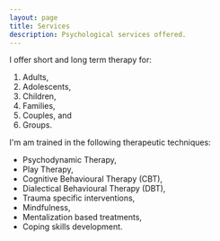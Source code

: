 ```yaml
---
layout: page
title: Services
description: Psychological services offered.
---
```


I offer short and long term therapy for:
1. Adults,
1. Adolescents,
1. Children,
1. Families,
1. Couples, and
1. Groups.

I'm am trained in the following therapeutic techniques:

* Psychodynamic Therapy,
* Play Therapy,
* Cognitive Behavioural Therapy (CBT),
* Dialectical Behavioural Therapy (DBT),
* Trauma specific interventions,
* Mindfulness,
* Mentalization based treatments,
* Coping skills development.
